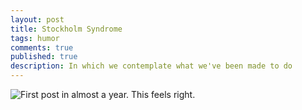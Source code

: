 ```yaml
---
layout: post
title: Stockholm Syndrome
tags: humor
comments: true
published: true
description: In which we contemplate what we've been made to do
---
```


![First post in almost a year.  This feels right.](https://i.imgur.com/iWE0WhZ.png "First post in almost a year.  This feels right.")

